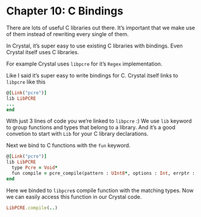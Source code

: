 # Chapter 10: C Bindings

There are lots of useful C libraries out there. It’s important that we make use of them instead of rewriting every single of them.

In Crystal, it’s super easy to use existing C libraries with bindings. Even Crystal itself uses C libraries.

For example Crystal uses `libpcre` for it’s `Regex` implementation.

Like I said it’s super easy to write bindings for C. Crystal itself links to `libpcre` like this

```ruby
@[Link("pcre")]
lib LibPCRE
...
end
```

With just 3 lines of code you we’re linked to `libpcre` :\) We use `lib` keyword to group functions and types that belong to a library. And it’s a good convetion to start with `Lib` for your C library declarations.

Next we bind to C functions with the `fun` keyword.

```ruby
@[Link("pcre")]
lib LibPCRE
  type Pcre = Void*
  fun compile = pcre_compile(pattern : UInt8*, options : Int, errptr : UInt8**, erroffset : Int*, tableptr : Void*) : Pcre
end
```

Here we binded to `libpcre`s compile function with the matching types. Now we can easily access this function in our Crystal code.

```ruby
LibPCRE.compile(..)
```

